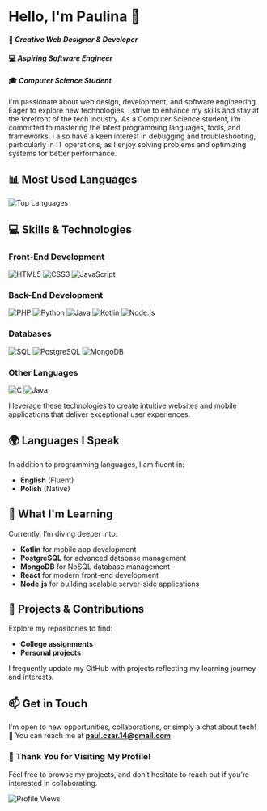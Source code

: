 # Hello, I'm Paulina 👋

#### 🎨 *Creative Web Designer & Developer*  
#### 💻 *Aspiring Software Engineer*  
#### 🎓 *Computer Science Student*

I'm passionate about web design, development, and software engineering. Eager to explore new technologies, I strive to enhance my skills and stay at the forefront of the tech industry. As a Computer Science student, I’m committed to mastering the latest programming languages, tools, and frameworks. I also have a keen interest in debugging and troubleshooting, particularly in IT operations, as I enjoy solving problems and optimizing systems for better performance.

## 📊 **Most Used Languages**

<img src="https://github-readme-stats.vercel.app/api/top-langs/?username=PaulinaCzarnota&layout=compact&theme=radical" alt="Top Languages" />

## 💻 **Skills & Technologies**

### Front-End Development  
![HTML5](https://img.shields.io/badge/HTML5-E34F26?style=flat&logo=html5&logoColor=white)
![CSS3](https://img.shields.io/badge/CSS3-1572B6?style=flat&logo=css3&logoColor=white)
![JavaScript](https://img.shields.io/badge/JavaScript-F7DF1E?style=flat&logo=javascript&logoColor=black)

### Back-End Development  
![PHP](https://img.shields.io/badge/PHP-777BB4?style=flat&logo=php&logoColor=white)
![Python](https://img.shields.io/badge/Python-3776AB?style=flat&logo=python&logoColor=white)
![Java](https://img.shields.io/badge/Java-007396?style=flat&logo=openjdk&logoColor=white)
![Kotlin](https://img.shields.io/badge/Kotlin-0095D5?style=flat&logo=kotlin&logoColor=white)
![Node.js](https://img.shields.io/badge/Node.js-339933?style=flat&logo=nodedotjs&logoColor=white)

### Databases  
![SQL](https://img.shields.io/badge/SQL-003B57?style=flat&logo=postgresql&logoColor=white)
![PostgreSQL](https://img.shields.io/badge/PostgreSQL-4169E1?style=flat&logo=postgresql&logoColor=white)
![MongoDB](https://img.shields.io/badge/MongoDB-47A248?style=flat&logo=mongodb&logoColor=white)

### Other Languages  
![C](https://img.shields.io/badge/C-A8B9CC?style=flat&logo=c&logoColor=black)
![Java](https://img.shields.io/badge/Java-ED8B00?style=flat&logo=oracle&logoColor=black)

I leverage these technologies to create intuitive websites and mobile applications that deliver exceptional user experiences.

## 🌍 **Languages I Speak**

In addition to programming languages, I am fluent in:

- **English** (Fluent)  
- **Polish** (Native)

## 🌱 **What I'm Learning**

Currently, I’m diving deeper into:

- **Kotlin** for mobile app development  
- **PostgreSQL** for advanced database management  
- **MongoDB** for NoSQL database management  
- **React** for modern front-end development  
- **Node.js** for building scalable server-side applications

## 📂 **Projects & Contributions**

Explore my repositories to find:

- **College assignments**  
- **Personal projects**

I frequently update my GitHub with projects reflecting my learning journey and interests.

## 📫 **Get in Touch**

I'm open to new opportunities, collaborations, or simply a chat about tech!  
📧 You can reach me at **[paul.czar.14@gmail.com](mailto:paul.czar.14@gmail.com)**

### 🎉 **Thank You for Visiting My Profile!**

Feel free to browse my projects, and don’t hesitate to reach out if you’re interested in collaborating.

![Profile Views](https://komarev.com/ghpvc/?username=PaulinaCzarnota&color=blue&style=flat)

